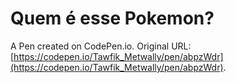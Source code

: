 # Quem é esse Pokemon?

A Pen created on CodePen.io. Original URL: [https://codepen.io/Tawfik_Metwally/pen/abpzWdr](https://codepen.io/Tawfik_Metwally/pen/abpzWdr).


